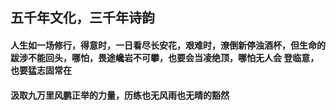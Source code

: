 ## 五千年文化，三千年诗韵

#### 人生如一场修行，得意时，一日看尽长安花，艰难时，潦倒新停浊酒杯，但生命的跋涉不能回头，哪怕，畏途巉岩不可攀，也要会当凌绝顶，哪怕无人会 登临意，也要猛志固常在

#### 汲取九万里风鹏正举的力量，历练也无风雨也无晴的豁然

#### 
#### 
#### 
#### 
#### 
#### 
#### 
#### 
#### 
#### 
#### 
#### 
#### 
#### 
#### 
#### 
#### 
#### 
#### 
#### 
#### 
#### 
#### 
#### 
#### 
#### 
#### 
#### 
#### 
#### 
#### 
#### 
#### 
#### 
